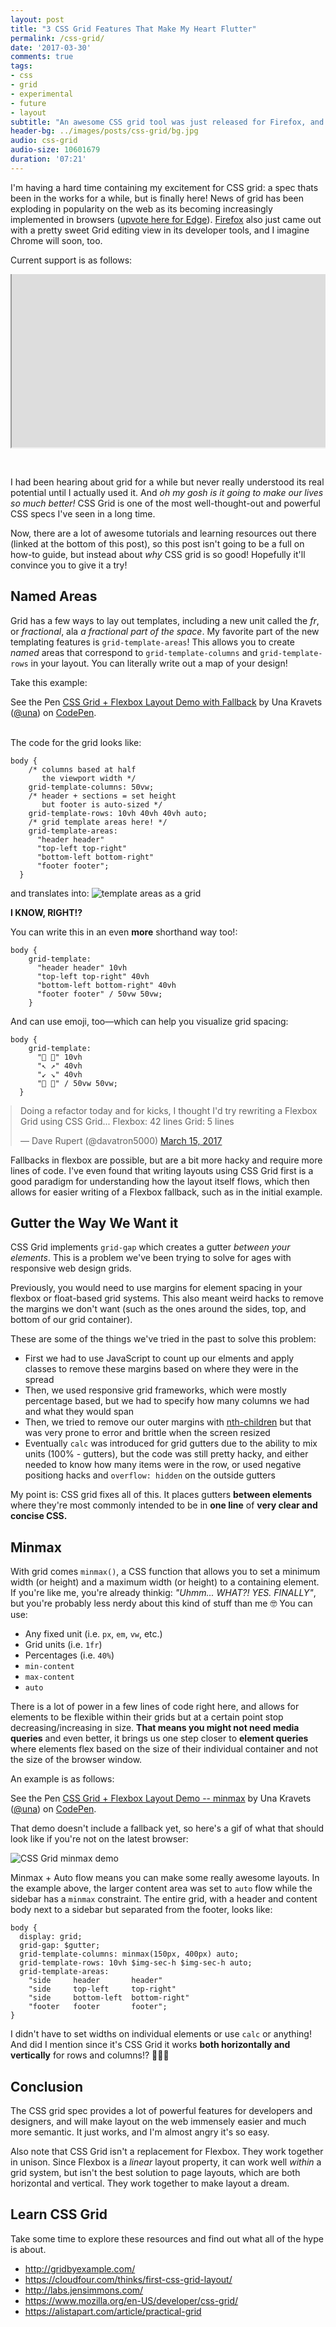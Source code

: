 ```yaml
---
layout: post
title: "3 CSS Grid Features That Make My Heart Flutter"
permalink: /css-grid/
date: '2017-03-30'
comments: true
tags:
- css
- grid
- experimental
- future
- layout
subtitle: "An awesome CSS grid tool was just released for Firefox, and the web has been buzzing about it. This is a short post about my 3 favorite features!"
header-bg: ../images/posts/css-grid/bg.jpg
audio: css-grid
audio-size: 10601679
duration: '07:21'
---
```


I'm having a hard time containing my excitement for CSS grid: a spec thats been in the works for a while, but is finally here! News of grid has been exploding in popularity on the web as its becoming increasingly implemented in browsers ([upvote here for Edge](https://wpdev.uservoice.com/forums/257854-microsoft-edge-developer/suggestions/6514853-update-css-grid)). [Firefox](https://www.mozilla.org/en-US/developer/css-grid/) also just came out with a pretty sweet Grid editing view in its developer tools, and I imagine Chrome will soon, too.

Current support is as follows:

<div class="iframe-frame" style="position: relative; width: 100%; height: 310px; overflow: hidden;">
  <iframe style="position: absolute; top: -325px; width: 100%; height: 600px;" src="http://caniuse.com/#feat=css-grid"></iframe>
</div>

I had been hearing about grid for a while but never really understood its real potential until I actually used it. And *oh my gosh is it going to make our lives so much better!* <a class="twitter-share">CSS Grid is one of the most well-thought-out and powerful CSS specs I've seen in a long time</a>.

Now, there are a lot of awesome tutorials and learning resources out there (linked at the bottom of this post), so this post isn't going to be a full on how-to guide, but instead about *why* CSS grid is so good! Hopefully it'll convince you to give it a try!

## Named Areas

Grid has a few ways to lay out templates, including a new unit called the *fr*, or *fractional*, ala *a fractional part of the space*. My favorite part of the new templating features is `grid-template-areas`! This allows you to create *named* areas that correspond to `grid-template-columns` and `grid-template-rows` in your layout. You can literally write out a map of your design!

Take this example:

<p data-height="425" data-theme-id="5255" data-slug-hash="BWPbzV" data-default-tab="result" data-user="una" data-embed-version="2" data-pen-title="CSS Grid + Flexbox Layout Demo with Fallback" class="codepen">See the Pen <a href="http://codepen.io/una/pen/BWPbzV/">CSS Grid + Flexbox Layout Demo with Fallback</a> by Una Kravets (<a href="http://codepen.io/una">@una</a>) on <a href="http://codepen.io">CodePen</a>.</p>
<script async src="https://production-assets.codepen.io/assets/embed/ei.js"></script>

<br/>

<div class="row">
  <div class="half--left">
  The code for the grid looks like:

  <pre><code class="css">body {
    /* columns based at half
       the viewport width */
    grid-template-columns: 50vw;
    /* header + sections = set height
       but footer is auto-sized */
    grid-template-rows: 10vh 40vh 40vh auto;
    /* grid template areas here! */
    grid-template-areas:
      "header header"
      "top-left top-right"
      "bottom-left bottom-right"
      "footer footer";
  }</code></pre>
  </div>

  <div class="half--right">
  and translates into:
  <img src="../images/posts/css-grid/template-areas.jpg" alt="template areas as a grid" style="margin-top:0">
  </div>
</div>

**I KNOW, RIGHT!?**

<div class="row">
  <div class="half--left">
  You can write this in an even <b>more</b> shorthand way too!:

  <pre><code class="css">body {
    grid-template:
      "header header" 10vh
      "top-left top-right" 40vh
      "bottom-left bottom-right" 40vh
      "footer footer" / 50vw 50vw;
    }</code></pre>
  </div>

  <div class="half--right">
  And can use emoji, too—which can help you visualize grid spacing:

  <pre><code class="css">body {
    grid-template:
      "👸 👸" 10vh
      "↖️ ↗️" 40vh
      "↙️ ↘️" 40vh
      "👠 👠" / 50vw 50vw;
  }</code></pre>
  </div>
</div>
<style>
twitterwidget {
  margin: 0 auto 2em;
}</style>

<blockquote style="margin: 0 auto; display: block" class="twitter-tweet" data-lang="en"><p lang="en" dir="ltr">Doing a refactor today and for kicks, I thought I&#39;d try rewriting a Flexbox Grid using CSS Grid...&#13;&#13;Flexbox: 42 lines&#13;Grid: 5 lines</p>&mdash; Dave Rupert (@davatron5000) <a href="https://twitter.com/davatron5000/status/842117892384690176">March 15, 2017</a></blockquote>
<script async src="//platform.twitter.com/widgets.js" charset="utf-8"></script>

Fallbacks in flexbox are possible, but are a bit more hacky and require more lines of code. I've even found that writing layouts using CSS Grid first is a good paradigm for understanding how the layout itself flows, which then allows for easier writing of a Flexbox fallback, such as in the initial example.

## Gutter the Way We Want it

CSS Grid implements `grid-gap` which creates a gutter *between your elements*. This is a problem we've been trying to solve for ages with responsive web design grids.

Previously, you would need to use margins for element spacing in your flexbox or float-based grid systems. This also meant weird hacks to remove the margins we don't want (such as the ones around the sides, top, and bottom of our grid container).

These are some of the things we've tried in the past to solve this problem:

- First we had to use JavaScript to count up our elments and apply classes to remove these margins based on where they were in the spread
- Then, we used responsive grid frameworks, which were mostly percentage based, but we had to specify how many columns we had and what they would span
- Then, we tried to remove our outer margins with [nth-children](https://css-tricks.com/snippets/css/remove-margins-first-element/) but that was very prone to error and brittle when the screen resized
- Eventually `calc` was introduced for grid gutters due to the ability to mix units (100% - gutters), but the code was still pretty hacky, and either needed to know how many items were in the row, or used negative positiong hacks and `overflow: hidden` on the outside gutters

My point is: CSS grid fixes all of this. It places gutters **between elements** where they're most commonly intended to be in **one line** of **very clear and concise CSS.**

## Minmax

With grid comes `minmax()`, a CSS function that allows you to set a minimum width (or height) and a maximum width (or height) to a containing element. If you're like me, you're already thinkig: *"Uhmm... WHAT?! YES. FINALLY"*, but you're probably less nerdy about this kind of stuff than me 🤓 You can use:

- Any fixed unit (i.e. `px`, `em`, `vw`, etc.)
- Grid units (i.e. `1fr`)
- Percentages (i.e. `40%`)
- `min-content`
- `max-content`
- `auto`

There is a lot of power in a few lines of code right here, and allows for elements to be flexible within their grids but at a certain point stop decreasing/increasing in size. **That means you might not need media queries** and even better, it brings us one step closer to **element queries** where elements flex based on the size of their individual container and not the size of the browser window.

An example is as follows:

<p data-height="300" data-theme-id="5255" data-slug-hash="QpJMyY" data-default-tab="result" data-user="una" data-embed-version="2" data-pen-title="CSS Grid + Flexbox Layout Demo -- minmax (no fallback)" class="codepen">See the Pen <a href="http://codepen.io/una/pen/QpJMyY/">CSS Grid + Flexbox Layout Demo -- minmax</a> by Una Kravets (<a href="http://codepen.io/una">@una</a>) on <a href="http://codepen.io">CodePen</a>.</p>

That demo doesn't include a fallback yet, so here's a gif of what that should look like if you're not on the latest browser:

<img src="../images/posts/css-grid/minmax.gif" alt="CSS Grid minmax demo">

Minmax + Auto flow means you can make some really awesome layouts. In the example above, the larger content area was set to `auto` flow while the sidebar has a `minmax` constraint. The entire grid, with a header and content body next to a sidebar but separated from the footer, looks like:

```
body {
  display: grid;
  grid-gap: $gutter;
  grid-template-columns: minmax(150px, 400px) auto;
  grid-template-rows: 10vh $img-sec-h $img-sec-h auto;
  grid-template-areas:
    "side     header       header"
    "side     top-left     top-right"
    "side     bottom-left  bottom-right"
    "footer   footer       footer";
}
```

I didn't have to set widths on individual elements or use `calc` or anything! And did I mention since it's CSS Grid it works **both horizontally and vertically** for rows and columns!? 🎉🎉🎉

## Conclusion

The CSS grid spec provides a lot of powerful features for developers and designers, and will make layout on the web immensely easier and much more semantic. It just works, and I'm almost angry it's so easy.

Also note that CSS Grid isn't a replacement for Flexbox. They work together in unison. Since Flexbox is a *linear* layout property, it can work well *within* a grid system, but isn't the best solution to page layouts, which are both horizontal and vertical. They work together to make layout a dream.

## Learn CSS Grid

Take some time to explore these resources and find out what all of the hype is about.

- http://gridbyexample.com/
- https://cloudfour.com/thinks/first-css-grid-layout/
- http://labs.jensimmons.com/
- https://www.mozilla.org/en-US/developer/css-grid/
- https://alistapart.com/article/practical-grid
